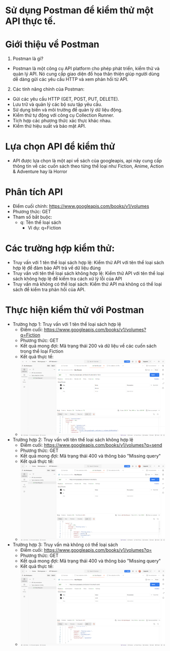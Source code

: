 # Sử dụng Postman để kiểm thử một API thực tế.
# Giới thiệu về Postman
1. Postman là gì?
- Postman là một công cụ API platform cho phép phát triển, kiểm thử và quản lý API. Nó cung cấp giao diện đồ họa thân thiện giúp người dùng dễ dàng gửi các yêu cầu HTTP và xem phản hồi từ API.
2. Các tính năng chính của Postman: 
- Gửi các yêu cầu HTTP (GET, POST, PUT, DELETE).
- Lưu trữ và quản lý các bộ sưu tập yêu cầu.
- Sử dụng biến và môi trường để quản lý dữ liệu động.
- Kiểm thử tự động với công cụ Collection Runner.
- Tích hợp các phương thức xác thực khác nhau.
- Kiểm thử hiệu suất và bảo mật API.
# Lựa chọn API để kiểm thử 
- API được lựa chọn là một api về sách của googleapis, api này cung cấp thông tin về các cuốn sách theo từng thể loại như Fiction, Anime, Action & Adventure hay là Horror
# Phân tích API
- Điểm cuối chính: https://www.googleapis.com/books/v1/volumes
- Phương thức: GET
- Tham số bắt buộc: 
    - q: Tên thể loại sách 
        - Ví dụ: q=Fiction
# Các trường hợp kiểm thử: 
- Truy vấn với 1 tên thể loại sách hợp lệ: Kiểm thử API với tên thể loại sách hợp lệ để đảm bảo API trả về dữ liệu đúng
- Truy vấn với tên thể loại sách không hợp lệ: Kiểm thử API với tên thể loại sách không hợp lệ để kiểm tra cách xử lý lỗi của API
- Truy vấn mà không có thể loại sách: Kiểm thử API mà không có thể loại sách để kiểm tra phản hồi của API.
# Thực hiện kiểm thử với Postman
+ Trường hợp 1: Truy vấn với 1 tên thể loại sách hợp lệ
    - Điểm cuối: https://www.googleapis.com/books/v1/volumes?q=Fiction
    - Phương thức: GET
    - Kết quả mong đợi: Mã trạng thái 200 và dữ liệu về các cuốn sách trong thể loại Fiction
    - Kết quả thực tế: 
    - ![](anh1.png)
+ Trường hợp 2: Truy vấn với tên thể loại sách không hợp lệ
    - Điểm cuối: https://www.googleapis.com/books/v1/volumes?q=send
    - Phương thức: GET
    - Kết quả mong đợi: Mã trạng thái 400 và thông báo "Missing query"
    - Kết quả thực tế: 
    - ![](anh2.png)
+ Trường hợp 3: Truy vấn mà không có thể loại sách
    - Điểm cuối: https://www.googleapis.com/books/v1/volumes?q=
    - Phương thức: GET
    - Kết quả mong đợi: Mã trạng thái 400 và thông báo "Missing query"
    - Kết quả thực tế: 
    - ![](anh3.png)